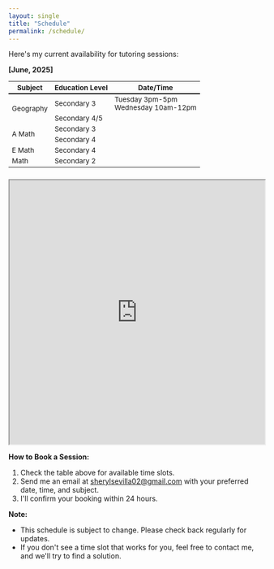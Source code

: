 ```yaml
---
layout: single
title: "Schedule"
permalink: /schedule/
---
```


Here's my current availability for tutoring sessions:

**[June, 2025]**

<table style="border-collapse: collapse; width: 100%; font-size: 13.5px;">
  <thead style="border-bottom: 2px solid black;">
    <tr>
      <th>Subject</th>
      <th>Education Level</th>
      <th>Date/Time</th>
    </tr>
  </thead>
  <tbody>
    <tr>
      <td rowspan="2">Geography</td>
      <td>Secondary 3</td>
      <td>Tuesday 3pm-5pm<br>Wednesday 10am-12pm</td>
    </tr>
    <tr>
      <td>Secondary 4/5</td>
      <td></td>
    </tr>
    <tr>
      <td rowspan="2">A Math</td>
      <td>Secondary 3</td>
      <td></td>
    </tr>
    <tr>
      <td>Secondary 4</td>
      <td></td>
    </tr>
    <tr>
      <td>E Math</td>
      <td>Secondary 4</td>
      <td></td>
    </tr>
    <tr>
      <td>Math</td>
      <td>Secondary 2</td>
      <td></td>
    </tr>
  </tbody>
</table>

<iframe 
  src="https://docs.google.com/spreadsheets/d/e/2PACX-1vRNj0nhW1nS3an3Y8E5JPyq_xakh368C2Nk0r4xwtph-CsQCxWMXV-xId25FARbvOanwjm0fy_pY4W5/pubhtml?gid=0&amp;single=true&amp;widget=true&amp;headers=false"
  width="100%" 
  height="520"
  style="margin-top: 10px;">
</iframe>

<!-- | Subject    | Education Level | Date/Time |
|------------|-----------------|-----------|
| <td rowspan="2">Geography</td> | Secondary 3 |           |
|            | Secondary 4     |           |
| <td rowspan="2">A Math</td>  | Secondary 3 |           |
|            | Secondary 4     |           |
| E Math     | Secondary 4     |           |
| Math       | Secondary 2     |           | -->

<!-- <iframe 
  src="https://docs.google.com/spreadsheets/d/e/2PACX-1vRNj0nhW1nS3an3Y8E5JPyq_xakh368C2Nk0r4xwtph-CsQCxWMXV-xId25FARbvOanwjm0fy_pY4W5/pubhtml?gid=1745429309&amp;single=true&amp;widget=true&amp;headers=false"
  width="100%" 
  height="400">
</iframe> -->

<!-- <table style="border-collapse: collapse; width: 100%;">
  <thead style="border-bottom: 2px solid black;">
    <tr>
      <th>Subject</th>
      <th>Education Level</th>
      <th>Date/Time</th>
    </tr>
  </thead>
  <tbody>
    <tr>
      <td rowspan="2">Geography</td>
      <td>Secondary 3</td>
      <td>Tuesday 3-5pm</td>
    </tr>
    <tr>
      <td>Secondary 4</td>
      <td></td>
    </tr>
    <tr>
      <td rowspan="2">A Math</td>
      <td>Secondary 3</td>
      <td></td>
    </tr>
    <tr>
      <td>Secondary 4</td>
      <td></td>
    </tr>
    <tr>
      <td>E Math</td>
      <td>Secondary 4</td>
      <td></td>
    </tr>
    <tr>
      <td>Math</td>
      <td>Secondary 2</td>
      <td></td>
    </tr>
  </tbody>
</table> -->

**How to Book a Session:**

1.  Check the table above for available time slots.
2.  Send me an email at sherylsevilla02@gmail.com with your preferred date, time, and subject.
3.  I'll confirm your booking within 24 hours.

**Note:**

*   This schedule is subject to change. Please check back regularly for updates.
*   If you don't see a time slot that works for you, feel free to contact me, and we'll try to find a solution.